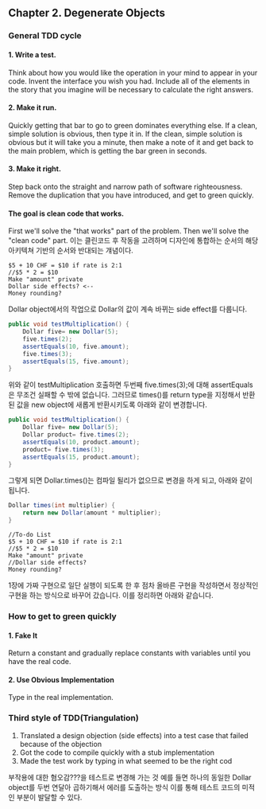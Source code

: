 
## Chapter 2. Degenerate Objects

### General TDD cycle

#### 1. Write a test. 
Think about how you would like the operation in your mind to appear in your code. Invent the interface you wish you had. Include all of the elements in the story that you imagine will be necessary to calculate the right answers.


#### 2. Make it run. 
Quickly getting that bar to go to green dominates everything else. If a clean, simple solution is obvious, then type it in. If the clean, simple solution is obvious but it will take you a minute, then make a note of it and get back to the main problem, which is getting the bar green in seconds. 


#### 3. Make it right. 
Step back onto the straight and narrow path of software righteousness. Remove the duplication that you have introduced, and get to green quickly.

#### The goal is clean code that works.
First we'll solve the "that works" part of the problem. Then we'll solve the "clean code" part. 이는 클린코드 후 작동을 고려하며 디자인에 통합하는 순서의 해당 아키텍쳐 기반의 순서와 반대되는 걔념이다.

```
$5 + 10 CHF = $10 if rate is 2:1 
//$5 * 2 = $10
Make "amount" private 
Dollar side effects? <-- 
Money rounding?
```
Dollar object에서의 작업으로 Dollar의 값이 계속 바뀌는 side effect를 다룹니다.

```java
public void testMultiplication() { 
	Dollar five= new Dollar(5); 
	five.times(2);
	assertEquals(10, five.amount); 
	five.times(3);
	assertEquals(15, five.amount); 
}
```

위와 같이 testMultiplication 호출하면 두번째 five.times(3);에 대해 assertEquals은 무조건 실패할 수 밖에 없습니다. 그러므로 times()를 return type을 지정해서 반환된 값을 new object에 새롭게 반환시키도록 아래와 같이 변경합니다. 
```java
public void testMultiplication() { 
    Dollar five= new Dollar(5); 
    Dollar product= five.times(2); 
    assertEquals(10, product.amount); 
    product= five.times(3); 
    assertEquals(15, product.amount);
}
```

그렇게 되면 Dollar.times()는 컴파일 될리가 없으므로 변경을 하게 되고, 아래와 같이 됩니다.
```java
Dollar times(int multiplier) {
    return new Dollar(amount * multiplier); 
}
```
```
//To-do List
$5 + 10 CHF = $10 if rate is 2:1 
//$5 * 2 = $10
Make "amount" private 
//Dollar side effects? 
Money rounding?
```

1장에 가짜 구현으로 일단 실행이 되도록 한 후 점차 올바른 구현을 작성하면서 정상적인 구현을 하는 방식으로 바꾸어 갔습니다. 
이를 정리하면 아래와 같습니다. 

### How to get to green quickly

#### 1. Fake It
Return a constant and gradually replace constants with variables until you have the real code.


#### 2. Use Obvious Implementation
Type in the real implementation.


### Third style of TDD(Triangulation)

1. Translated a design objection (side effects) into a test case that failed because of the objection
1. Got the code to compile quickly with a stub implementation 
1. Made the test work by typing in what seemed to be the right cod


부작용에 대한 혐오감???을 테스트로 변경해 가는 것 예를 들면 하나의 동일한 Dollar object를 두번 연달아 곱하기해서 에러를 도출하는 방식 이를 통해 테스트 코드의 미적인 부분이 발달할 수 있다. 
